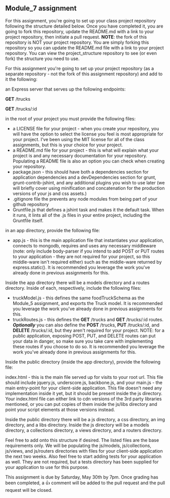 ## Module_7 assignment

For this assignment, you're going to set up your class project repository following the structure detailed below. Once you have completed it, you are going to fork this repository, update the README.md with a link to your project repository, then initiate a pull request. __NOTE__: the fork of this repository is NOT your project repository. You are simply forking this repository so you can update the README.md file with a link to your project repository. You can view the project_structure repository to see (or even fork) the structure you need to use.

For this assignment you're going to set up your project repository (as a separate repository - not the fork of this assignment repository) and add to it the following:

an Express server that serves up the following endpoints:

__GET__ /trucks

__GET__ /trucks/:id

in the root of your project you must provide the following files:

- a LICENSE file for your project - when you create your repository, you will have the option to select the license you feel is most appropriate for your project. I've been using the MIT license for all of the class assignments, but this is your choice for your project.
- a README.md file for your project - this is what will explain what your project is and any necessary documentation for your repository. Populating a README file is also an option you can check when creating your repository.
- package.json - this should have both a dependencies section for application dependencies
and a devDependencies section for grunt, grunt-contrib-jshint, and any additional plugins you wish to use later (we will briefly cover using minification and concatenation for the production versions of your js and css assets.)
- .gitignore file the prevents any node modules from being part of your github repository
- Gruntfile.js that defines a jshint task and makes it the default task. When it runs, it lints all of the .js files in your entire project, including the Gruntfile itself.

in an app directory, provide the following file:

- app.js - this is the main application file that instantiates your application, connects to mongodb, requires and uses any necessary middleware (note: only include body-parser if you intend to add POST or PUT routes to your application - they are not required for your project, so this middle-ware isn't required either) such as the middle-ware returned by express.static(). It is recommended you leverage the work you've already done in previous assignments for this.

Inside the app directory there will be a models directory and a routes directory. Inside of each, respectively, include the following files:

- truckModel.js - this defines the same foodTruckSchema as the Module_5 assignment, and exports the Truck model. It is recommended you leverage the work you've already done in previous assignments for this.
- truckRoutes.js - this defines the __GET__ /trucks and __GET__ /trucks/:id routes. __*Optionally*__ you can also define the __POST__ /trucks, __PUT__ /trucks/:id, and __DELETE__ /trucks/:id, but they aren't required for your project. NOTE: for a public application, exposing POST, PUT, and DELETE routes can put your data in danger, so make sure you take care with implementing these routes if you choose to do so. It is recommended you leverage the work you've already done in previous assignments for this.

Inside the public directory (inside the app directory), provide the following file:

index.html - this is the main file served up for visits to your root url. This file should include jquery.js, underscore.js, backbone.js, and your main.js - the main entry-point for your client-side application. This file doesn't need any implementation inside it yet, but it should be present inside the js directory.
Your index.html file can either link to cdn versions of the 3rd party libraries mentioned, or you can put copies of them inside the js/libs directory and point your script elements at those versions instead.

Inside the public directory there will be a js directory, a css directory, an img directory, and a libs directory. Inside the js directory will be a models directory, a collections directory, a views directory, and a routers directory.

Feel free to add onto this structure if desired. The listed files are the base requirements only. We will be populating the js/models, js/collections, js/views, and js/routers directories with files for your client-side application the next two weeks. Also feel free to start adding tests for your application as well. They are not required, but a tests directory has been supplied for your application to use for this purpose.

This assignment is due by Saturday, May 30th by 7pm. Once grading has been completed, a :+1: comment will be added to the pull request and the pull request will be closed.